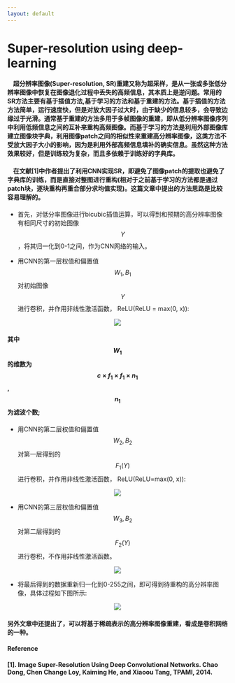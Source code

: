 ```yaml
---
layout: default
---
```


# **Super-resolution using deep-learning**

#### &nbsp;&nbsp;&nbsp;&nbsp;超分辨率图像(Super-resolution, SR)重建又称为超采样，是从一张或多张低分辨率图像中恢复在图像退化过程中丢失的高频信息，其本质上是逆问题。常用的SR方法主要有基于插值方法,基于学习的方法和基于重建的方法。基于插值的方法方法简单，运行速度快，但是对放大因子过大时，由于缺少的信息较多，会导致边缘过于光滑。通常基于重建的方法多用于多帧图像的重建，即从低分辨率图像序列中利用低频信息之间的互补来重构高频图像。而基于学习的方法是利用外部图像库建立图像块字典，利用图像patch之间的相似性来重建高分辨率图像，这类方法不受放大因子大小的影响，因为是利用外部高频信息填补的确实信息。虽然这种方法效果较好，但是训练较为复杂，而且多依赖于训练好的字典库。

#### &nbsp;&nbsp;&nbsp;&nbsp;在文献[1]中作者提出了利用CNN实现SR，即避免了图像patch的提取也避免了字典库的训练，而是直接对整图进行重构(相对于之前基于学习的方法都是通过patch块，逐块重构再重合部分求均值实现)。这篇文章中提出的方法思路是比较容易理解的。


- 首先，对低分率图像进行bicubic插值运算，可以得到和预期的高分辨率图像有相同尺寸的初始图像$$Y$$，将其归一化到0-1之间，作为CNN网络的输入。

- 用CNN的第一层权值和偏置值$$W_{1}, B_{1}$$对初始图像$$Y$$进行卷积，并作用非线性激活函数， ReLU(ReLU = max(0, x)):

<div style="text-align: center">
<img src="../images/SR-1.jpg">
</div>


#### 其中$$W_{1}$$的维数为$$c\times f_{1}\times f_{1} \times n_{1}$$, $$n_{1}$$为滤波个数;

- 用CNN的第二层权值和偏置值$$W_{2}, B_{2}$$对第一层得到的$$F_{1}(Y)$$进行卷积，并作用非线性激活函数， ReLU(ReLU=max(0, x)):

<div style="text-align: center">
<img src="../images/SR-3.jpg">
</div>


- 用CNN的第三层权值和偏置值$$W_{3}, B_{2}$$对第二层得到的$$F_{2}(Y)$$进行卷积，不作用非线性激活函数。

<div style="text-align: center">
<img src="../images/SR-4.jpg">
</div>


- 将最后得到的数据重新归一化到0-255之间，即可得到待重构的高分辨率图像，具体过程如下图所示:

<div style="text-align: center">
<img src="../images/SR-2.jpg">
</div>


#### 另外文章中还提出了，可以将基于稀疏表示的高分辨率图像重建，看成是卷积网络的一种。



#### **Reference**

#### [1]. Image Super-Resolution Using Deep Convolutional Networks. Chao Dong, Chen Change Loy, Kaiming He, and Xiaoou Tang, TPAMI, 2014.
